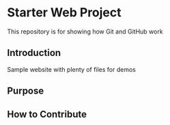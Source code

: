 # Starter Web Project

This repository is for showing how Git and GitHub work

## Introduction

Sample website with plenty of files for demos

## Purpose 

## How to Contribute 